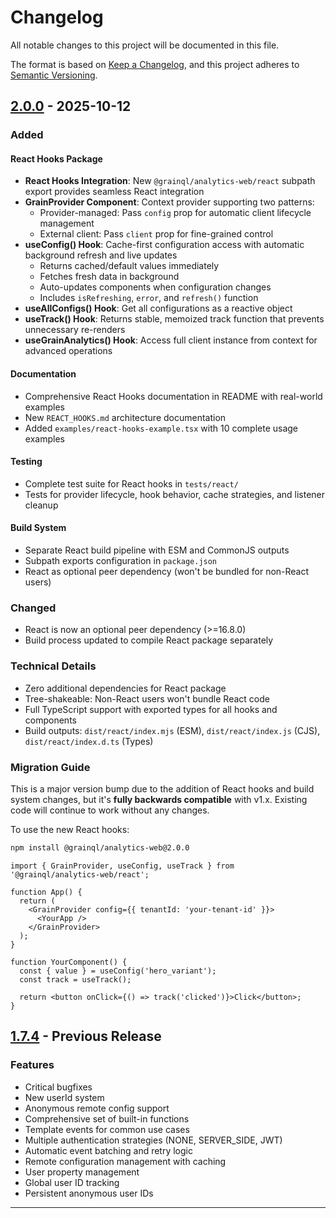 # Changelog

All notable changes to this project will be documented in this file.

The format is based on [Keep a Changelog](https://keepachangelog.com/en/1.0.0/),
and this project adheres to [Semantic Versioning](https://semver.org/spec/v2.0.0.html).

## [2.0.0] - 2025-10-12

### Added

#### React Hooks Package
- **React Hooks Integration**: New `@grainql/analytics-web/react` subpath export provides seamless React integration
- **GrainProvider Component**: Context provider supporting two patterns:
  - Provider-managed: Pass `config` prop for automatic client lifecycle management
  - External client: Pass `client` prop for fine-grained control
- **useConfig() Hook**: Cache-first configuration access with automatic background refresh and live updates
  - Returns cached/default values immediately
  - Fetches fresh data in background
  - Auto-updates components when configuration changes
  - Includes `isRefreshing`, `error`, and `refresh()` function
- **useAllConfigs() Hook**: Get all configurations as a reactive object
- **useTrack() Hook**: Returns stable, memoized track function that prevents unnecessary re-renders
- **useGrainAnalytics() Hook**: Access full client instance from context for advanced operations

#### Documentation
- Comprehensive React Hooks documentation in README with real-world examples
- New `REACT_HOOKS.md` architecture documentation
- Added `examples/react-hooks-example.tsx` with 10 complete usage examples

#### Testing
- Complete test suite for React hooks in `tests/react/`
- Tests for provider lifecycle, hook behavior, cache strategies, and listener cleanup

#### Build System
- Separate React build pipeline with ESM and CommonJS outputs
- Subpath exports configuration in `package.json`
- React as optional peer dependency (won't be bundled for non-React users)

### Changed
- React is now an optional peer dependency (>=16.8.0)
- Build process updated to compile React package separately

### Technical Details
- Zero additional dependencies for React package
- Tree-shakeable: Non-React users won't bundle React code
- Full TypeScript support with exported types for all hooks and components
- Build outputs: `dist/react/index.mjs` (ESM), `dist/react/index.js` (CJS), `dist/react/index.d.ts` (Types)

### Migration Guide
This is a major version bump due to the addition of React hooks and build system changes, but it's **fully backwards compatible** with v1.x. Existing code will continue to work without any changes.

To use the new React hooks:
```bash
npm install @grainql/analytics-web@2.0.0
```

```tsx
import { GrainProvider, useConfig, useTrack } from '@grainql/analytics-web/react';

function App() {
  return (
    <GrainProvider config={{ tenantId: 'your-tenant-id' }}>
      <YourApp />
    </GrainProvider>
  );
}

function YourComponent() {
  const { value } = useConfig('hero_variant');
  const track = useTrack();
  
  return <button onClick={() => track('clicked')}>Click</button>;
}
```

## [1.7.4] - Previous Release

### Features
- Critical bugfixes
- New userId system
- Anonymous remote config support
- Comprehensive set of built-in functions
- Template events for common use cases
- Multiple authentication strategies (NONE, SERVER_SIDE, JWT)
- Automatic event batching and retry logic
- Remote configuration management with caching
- User property management
- Global user ID tracking
- Persistent anonymous user IDs

---

[2.0.0]: https://github.com/GrainQL/analytics-web/releases/tag/v2.0.0
[1.7.4]: https://github.com/GrainQL/analytics-web/releases/tag/v1.7.4

